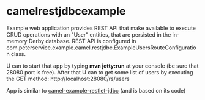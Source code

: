 # camelrestjdbcexample
Example web application provides REST API that make available to execute CRUD operations with an "User" entities, that are persisted in the in-memory Derby database. 
REST API is configured in com.peterservice.example.camel.restjdbc.ExampleUsersRouteConfiguration class. 

U can to start that app by typing **mvn jetty:run** at your console (be sure that 28080 port is free).
After that U can to get some list of users by executing the GET method: http://localhost:28080/rs/users

App is similar to [camel-example-restlet-jdbc](http://mvnrepository.com/artifact/org.apache.camel/camel-example-restlet-jdbc) (and is based on its code)
